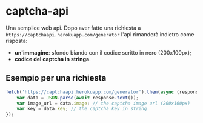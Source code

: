 # captcha-api

Una semplice web api.
Dopo aver fatto una richiesta a `https://captchaapi.herokuapp.com/generator` l'api rimanderà indietro come risposta:
* **un'immagine**: sfondo biando con il codice scritto in nero (200x100px);
* **codice del captcha in stringa**.

## Esempio per una richiesta
```js
fetch('https://captchaapi.herokuapp.com/generator').then(async (response) => {
	var data = JSON.parse(await response.text());
	var image_url = data.image; // the captcha image url (200x100px)
	var key = data.key; // the captcha key in string
});
```
